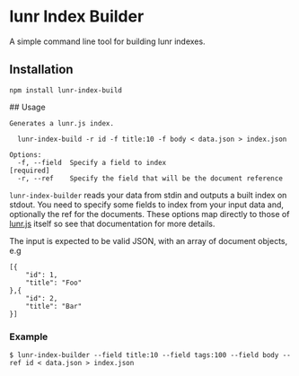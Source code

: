 # lunr Index Builder

A simple command line tool for building lunr indexes.

## Installation

    npm install lunr-index-build

## Usage

    Generates a lunr.js index.

      lunr-index-build -r id -f title:10 -f body < data.json > index.json

    Options:
      -f, --field  Specify a field to index                               [required]
      -r, --ref    Specify the field that will be the document reference

`lunr-index-builder` reads your data from stdin and outputs a built index on stdout. You need to specify some fields to index from your input data and, optionally the ref for the documents. These options map directly to those of [lunr.js](http://lunrjs.com) itself so see that documentation for more details.

The input is expected to be valid JSON, with an array of document objects, e.g

    [{
        "id": 1,
        "title": "Foo"
    },{
        "id": 2,
        "title": "Bar"
    }]

### Example

    $ lunr-index-builder --field title:10 --field tags:100 --field body --ref id < data.json > index.json



